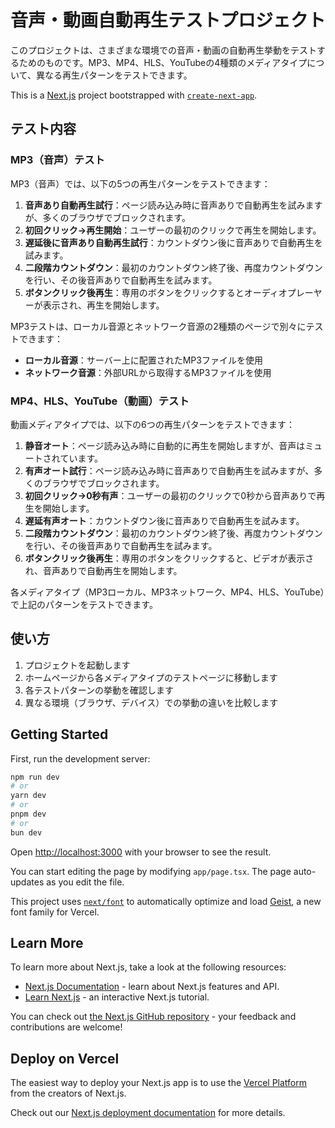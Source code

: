# 音声・動画自動再生テストプロジェクト

このプロジェクトは、さまざまな環境での音声・動画の自動再生挙動をテストするためのものです。MP3、MP4、HLS、YouTubeの4種類のメディアタイプについて、異なる再生パターンをテストできます。

This is a [Next.js](https://nextjs.org) project bootstrapped with [`create-next-app`](https://nextjs.org/docs/app/api-reference/cli/create-next-app).

## テスト内容

### MP3（音声）テスト

MP3（音声）では、以下の5つの再生パターンをテストできます：

1. **音声あり自動再生試行**：ページ読み込み時に音声ありで自動再生を試みますが、多くのブラウザでブロックされます。
2. **初回クリック→再生開始**：ユーザーの最初のクリックで再生を開始します。
3. **遅延後に音声あり自動再生試行**：カウントダウン後に音声ありで自動再生を試みます。
4. **二段階カウントダウン**：最初のカウントダウン終了後、再度カウントダウンを行い、その後音声ありで自動再生を試みます。
5. **ボタンクリック後再生**：専用のボタンをクリックするとオーディオプレーヤーが表示され、再生を開始します。

MP3テストは、ローカル音源とネットワーク音源の2種類のページで別々にテストできます：
- **ローカル音源**：サーバー上に配置されたMP3ファイルを使用
- **ネットワーク音源**：外部URLから取得するMP3ファイルを使用

### MP4、HLS、YouTube（動画）テスト

動画メディアタイプでは、以下の6つの再生パターンをテストできます：

1. **静音オート**：ページ読み込み時に自動的に再生を開始しますが、音声はミュートされています。
2. **有声オート試行**：ページ読み込み時に音声ありで自動再生を試みますが、多くのブラウザでブロックされます。
3. **初回クリック→0秒有声**：ユーザーの最初のクリックで0秒から音声ありで再生を開始します。
4. **遅延有声オート**：カウントダウン後に音声ありで自動再生を試みます。
5. **二段階カウントダウン**：最初のカウントダウン終了後、再度カウントダウンを行い、その後音声ありで自動再生を試みます。
6. **ボタンクリック後再生**：専用のボタンをクリックすると、ビデオが表示され、音声ありで自動再生を開始します。

各メディアタイプ（MP3ローカル、MP3ネットワーク、MP4、HLS、YouTube）で上記のパターンをテストできます。

## 使い方

1. プロジェクトを起動します
2. ホームページから各メディアタイプのテストページに移動します
3. 各テストパターンの挙動を確認します
4. 異なる環境（ブラウザ、デバイス）での挙動の違いを比較します

## Getting Started

First, run the development server:

```bash
npm run dev
# or
yarn dev
# or
pnpm dev
# or
bun dev
```

Open [http://localhost:3000](http://localhost:3000) with your browser to see the result.

You can start editing the page by modifying `app/page.tsx`. The page auto-updates as you edit the file.

This project uses [`next/font`](https://nextjs.org/docs/app/building-your-application/optimizing/fonts) to automatically optimize and load [Geist](https://vercel.com/font), a new font family for Vercel.

## Learn More

To learn more about Next.js, take a look at the following resources:

- [Next.js Documentation](https://nextjs.org/docs) - learn about Next.js features and API.
- [Learn Next.js](https://nextjs.org/learn) - an interactive Next.js tutorial.

You can check out [the Next.js GitHub repository](https://github.com/vercel/next.js) - your feedback and contributions are welcome!

## Deploy on Vercel

The easiest way to deploy your Next.js app is to use the [Vercel Platform](https://vercel.com/new?utm_medium=default-template&filter=next.js&utm_source=create-next-app&utm_campaign=create-next-app-readme) from the creators of Next.js.

Check out our [Next.js deployment documentation](https://nextjs.org/docs/app/building-your-application/deploying) for more details.
